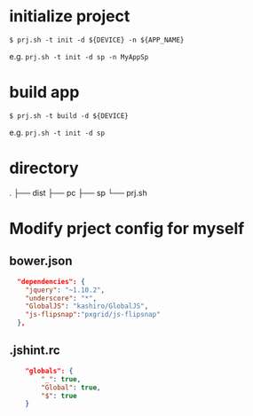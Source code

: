# initialize project

```shell
$ prj.sh -t init -d ${DEVICE} -n ${APP_NAME}
```

e.g. `prj.sh -t init -d sp -n MyAppSp`

# build app

```shell
$ prj.sh -t build -d ${DEVICE}
```

e.g. `prj.sh -t init -d sp`

# directory

  .
  ├── dist
  ├── pc
  ├── sp
  └── prj.sh

# Modify prject config for myself

## bower.json

```json
  "dependencies": {
    "jquery": "~1.10.2",
    "underscore": "*",
    "GlobalJS": "kashiro/GlobalJS",
    "js-flipsnap":"pxgrid/js-flipsnap"
  },
```

## .jshint.rc

```json
    "globals": {
        "_": true,
        "Global": true,
        "$": true
    }
```